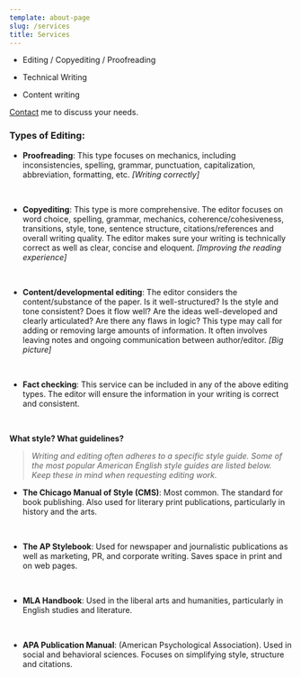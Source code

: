 ```yaml
---
template: about-page
slug: /services
title: Services
---
```


* Editing / Copyediting / Proofreading

* Technical Writing 

* Content writing


[Contact](https://www.sunsymbols.com/contact) me to discuss your needs.

### Types of Editing:


* **Proofreading**: This type focuses on mechanics, including inconsistencies, spelling, grammar, punctuation, capitalization, abbreviation, formatting, etc. *[Writing correctly]*  
<br>

* **Copyediting**: This type is more comprehensive. The editor focuses on word choice, spelling, grammar, mechanics, coherence/cohesiveness, transitions, style, tone,  sentence structure, citations/references and overall writing quality. The editor makes sure your writing is technically correct as well as clear, concise and eloquent. *[Improving the reading experience]*  
<br>
 
* **Content/developmental editing**: The editor considers the content/substance of the paper. Is it well-structured? Is the style and tone consistent? Does it flow well? Are the ideas well-developed and clearly articulated? Are there any flaws in logic? This type may call for adding or removing large amounts of information. It often involves leaving notes and ongoing communication between author/editor. *[Big picture]*  
<br>

* **Fact checking**: This service can be included in any of the above editing types. The editor will ensure the information in your writing is correct and consistent.  
<br>

**What style? What guidelines?**

> *Writing and editing often adheres to a specific style guide. Some of the most popular American English style guides are listed below. Keep these in mind when requesting editing work.*


* **The Chicago Manual of Style (CMS)**: Most common. The standard for book publishing. Also used for literary print publications, particularly in history and the arts.  
<br>

* **The AP Stylebook**: Used for newspaper and journalistic publications as well as marketing, PR, and corporate writing. Saves space in print and on web pages.  
<br>

* **MLA Handbook**: Used in the liberal arts and humanities, particularly in English studies and literature.  
<br>

* **APA Publication Manual**: (American Psychological Association). Used in social and behavioral sciences. Focuses on simplifying style, structure and citations.
 



